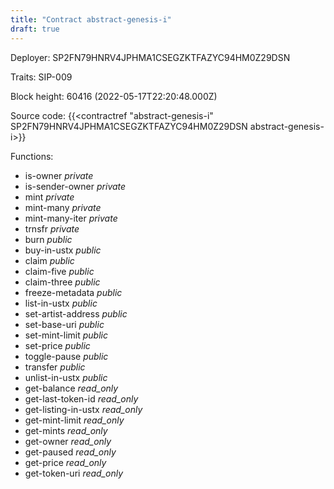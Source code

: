 ```yaml
---
title: "Contract abstract-genesis-i"
draft: true
---
```

Deployer: SP2FN79HNRV4JPHMA1CSEGZKTFAZYC94HM0Z29DSN

Traits:
SIP-009 



Block height: 60416 (2022-05-17T22:20:48.000Z)

Source code: {{<contractref "abstract-genesis-i" SP2FN79HNRV4JPHMA1CSEGZKTFAZYC94HM0Z29DSN abstract-genesis-i>}}

Functions:

* is-owner _private_
* is-sender-owner _private_
* mint _private_
* mint-many _private_
* mint-many-iter _private_
* trnsfr _private_
* burn _public_
* buy-in-ustx _public_
* claim _public_
* claim-five _public_
* claim-three _public_
* freeze-metadata _public_
* list-in-ustx _public_
* set-artist-address _public_
* set-base-uri _public_
* set-mint-limit _public_
* set-price _public_
* toggle-pause _public_
* transfer _public_
* unlist-in-ustx _public_
* get-balance _read_only_
* get-last-token-id _read_only_
* get-listing-in-ustx _read_only_
* get-mint-limit _read_only_
* get-mints _read_only_
* get-owner _read_only_
* get-paused _read_only_
* get-price _read_only_
* get-token-uri _read_only_
